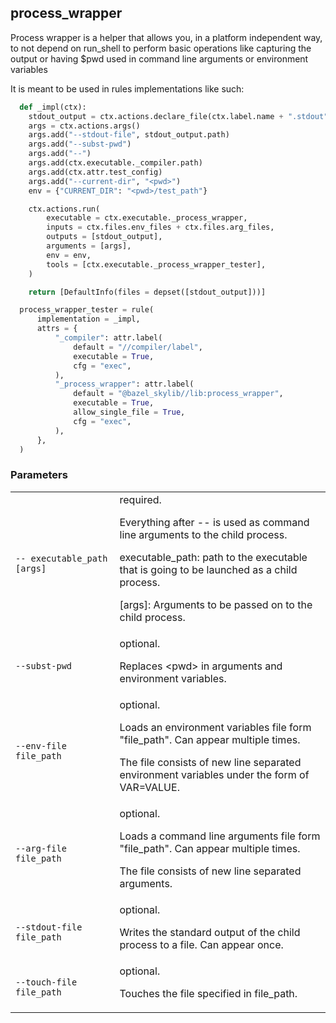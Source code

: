 ## process_wrapper

Process wrapper is a helper that allows you, in a platform independent way,
to not depend on run_shell to perform basic operations like capturing
the output or having $pwd used in command line arguments or environment
variables

It is meant to be used in rules implementations like such:

```python
  def _impl(ctx):
    stdout_output = ctx.actions.declare_file(ctx.label.name + ".stdout")
    args = ctx.actions.args()
    args.add("--stdout-file", stdout_output.path)
    args.add("--subst-pwd")
    args.add("--")
    args.add(ctx.executable._compiler.path)
    args.add(ctx.attr.test_config)
    args.add("--current-dir", "<pwd>")
    env = {"CURRENT_DIR": "<pwd>/test_path"}

    ctx.actions.run(
        executable = ctx.executable._process_wrapper,
        inputs = ctx.files.env_files + ctx.files.arg_files,
        outputs = [stdout_output],
        arguments = [args],
        env = env,
        tools = [ctx.executable._process_wrapper_tester],
    )

    return [DefaultInfo(files = depset([stdout_output]))]

  process_wrapper_tester = rule(
      implementation = _impl,
      attrs = {
          "_compiler": attr.label(
              default = "//compiler/label",
              executable = True,
              cfg = "exec",
          ),
          "_process_wrapper": attr.label(
              default = "@bazel_skylib//lib:process_wrapper",
              executable = True,
              allow_single_file = True,
              cfg = "exec",
          ),
      },
  )

```

### Parameters

<table class="params-table">
  <colgroup>
    <col class="col-param" />
    <col class="col-description" />
  </colgroup>
  <tbody>
    <tr id="process_wrapper---">
      <td><code>-- executable_path [args]</code></td>
      <td>
        required.
        <p>
          Everything after -- is used as command line arguments to the child process.
        </p>
        <p>
          executable_path: path to the executable that is going to be launched as a child process.
        </p>
        <p>
          [args]: Arguments to be passed on to the child process.
        </p>
      </td>
    </tr>
    <tr id="process_wrapper-subst-pwd">
      <td><code>--subst-pwd</code></td>
      <td>
        optional.
        <p>
          Replaces &lt;pwd&gt; in arguments and environment variables.
        </p>
      </td>
    </tr>
    <tr id="process_wrapper-env-file">
      <td><code>--env-file file_path</code></td>
      <td>
        optional.
        <p>
          Loads an environment variables file form "file_path".
          Can appear multiple times.
        </p>
        <p>
          The file consists of new line separated environment variables under the form of VAR=VALUE.
        </p>
      </td>
    </tr>
    <tr id="process_wrapper-arg-file">
      <td><code>--arg-file file_path</code></td>
      <td>
        optional.
        <p>
          Loads a command line arguments file form "file_path".
          Can appear multiple times.
        </p>
        <p>
          The file consists of  new line separated arguments.
        </p>
      </td>
    </tr>
    <tr id="process_wrapper-stdout-file">
      <td><code>--stdout-file file_path</code></td>
      <td>
        optional.
        <p>
          Writes the standard output of the child process to a file.
          Can appear once.
        </p>
      </td>
    </tr>
    <tr id="process_wrapper-touch-file">
      <td><code>--touch-file file_path</code></td>
      <td>
        optional.
        <p>
          Touches the file specified in file_path.
        </p>
      </td>
    </tr>
  </tbody>
</table>
